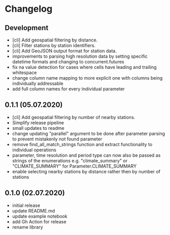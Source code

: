 # Changelog

## Development
- [cli] Add geospatial filtering by distance.
- [cli] Filter stations by station identifiers.
- [cli] Add GeoJSON output format for station data.
- improvements to parsing high resolution data by setting specific datetime formats and changing to concurrent.futures
- fix na value detection for cases where cells have leading and trailing whitespace
- change column name mapping to more explicit one with columns being individually addressable
- add full column names for every individual parameter

## 0.1.1 (05.07.2020)
- [cli] Add geospatial filtering by number of nearby stations.
- Simplify release pipeline
- small updates to readme
- change updating "parallel" argument to be done after parameter parsing to prevent mistakenly not found 
parameter
- remove find_all_match_strings function and extract functionality to individual operations
- parameter, time resolution and period type can now also be passed as strings of the enumerations e.g.
"climate_summary" or "CLIMATE_SUMMARY" for Parameter.CLIMATE_SUMMARY
- enable selecting nearby stations by distance rather then by number of stations

## 0.1.0 (02.07.2020)
- initial release
- update README.md
- update example notebook
- add Gh Action for release
- rename library
